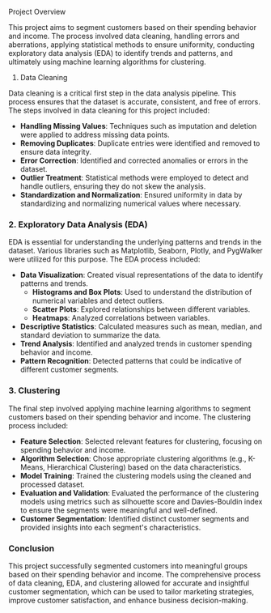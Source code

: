 Project Overview

This project aims to segment customers based on their spending behavior and income. The process involved data cleaning, handling errors and aberrations, applying statistical methods to ensure uniformity, conducting exploratory data analysis (EDA) to identify trends and patterns, and ultimately using machine learning algorithms for clustering.

1. Data Cleaning

Data cleaning is a critical first step in the data analysis pipeline. This process ensures that the dataset is accurate, consistent, and free of errors. The steps involved in data cleaning for this project included:

- **Handling Missing Values**: Techniques such as imputation and deletion were applied to address missing data points.
- **Removing Duplicates**: Duplicate entries were identified and removed to ensure data integrity.
- **Error Correction**: Identified and corrected anomalies or errors in the dataset.
- **Outlier Treatment**: Statistical methods were employed to detect and handle outliers, ensuring they do not skew the analysis.
- **Standardization and Normalization**: Ensured uniformity in data by standardizing and normalizing numerical values where necessary.

### 2. Exploratory Data Analysis (EDA)

EDA is essential for understanding the underlying patterns and trends in the dataset. Various libraries such as Matplotlib, Seaborn, Plotly, and PygWalker were utilized for this purpose. The EDA process included:

- **Data Visualization**: Created visual representations of the data to identify patterns and trends.
  - **Histograms and Box Plots**: Used to understand the distribution of numerical variables and detect outliers.
  - **Scatter Plots**: Explored relationships between different variables.
  - **Heatmaps**: Analyzed correlations between variables.
- **Descriptive Statistics**: Calculated measures such as mean, median, and standard deviation to summarize the data.
- **Trend Analysis**: Identified and analyzed trends in customer spending behavior and income.
- **Pattern Recognition**: Detected patterns that could be indicative of different customer segments.

### 3. Clustering

The final step involved applying machine learning algorithms to segment customers based on their spending behavior and income. The clustering process included:

- **Feature Selection**: Selected relevant features for clustering, focusing on spending behavior and income.
- **Algorithm Selection**: Chose appropriate clustering algorithms (e.g., K-Means, Hierarchical Clustering) based on the data characteristics.
- **Model Training**: Trained the clustering models using the cleaned and processed dataset.
- **Evaluation and Validation**: Evaluated the performance of the clustering models using metrics such as silhouette score and Davies-Bouldin index to ensure the segments were meaningful and well-defined.
- **Customer Segmentation**: Identified distinct customer segments and provided insights into each segment's characteristics.

### Conclusion

This project successfully segmented customers into meaningful groups based on their spending behavior and income. The comprehensive process of data cleaning, EDA, and clustering allowed for accurate and insightful customer segmentation, which can be used to tailor marketing strategies, improve customer satisfaction, and enhance business decision-making.
